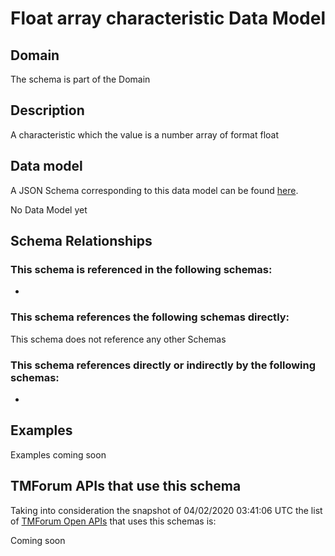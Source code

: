 # Float array characteristic Data Model

## Domain

The  schema is part of the  Domain

## Description

A characteristic which the value is a number array of format float

## Data model

A JSON Schema corresponding to this data model can be found
[here](https://github.com/tmforum-rand/schemas/blob/candidates/Common/FloatArrayCharacteristic.schema.json).

No Data Model yet

## Schema Relationships

### This schema is referenced in the following schemas:

-

### This schema references the following schemas directly:

This schema does not reference any other Schemas

### This schema references directly or indirectly by the following schemas:

-



## Examples

Examples coming soon

## TMForum APIs that use this schema

Taking into consideration the snapshot of 04/02/2020 03:41:06 UTC the list of [TMForum Open APIs](https://www.tmforum.org/open-apis/) that uses this schemas is:

Coming soon